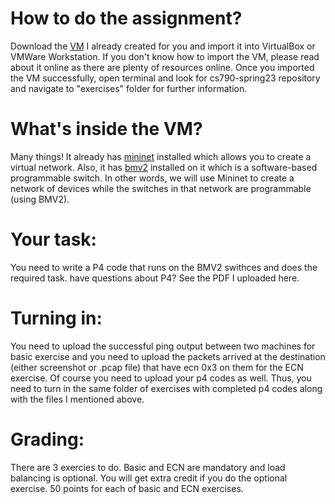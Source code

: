 # How to do the assignment?
Download the [VM](https://drive.google.com/file/d/1H44wqBTilNhuIShEvsnqF9xdWNl4jnBH/view?usp=drive_link) I already created for you and import it into VirtualBox or VMWare Workstation.
If you don't know how to import the VM, please read about it online as there are plenty of resources online.
Once you imported the VM successfully, open terminal and look for cs790-spring23 repository and navigate to "exercises" folder for further information. 

# What's inside the VM?
Many things! It already has [mininet](https://mininet.org/) installed which allows you to create a virtual network. Also, it has [bmv2](https://github.com/p4lang/behavioral-model) installed on it which is a software-based programmable switch. In other words, we will use Mininet to create a network of devices while the switches in that network are programmable (using BMV2). 

# Your task:
You need to write a P4 code that runs on the BMV2 swithces and does the required task. have questions about P4? See the PDF I uploaded here. 

# Turning in:
You need to upload the successful ping output between two machines for basic exercise and you need to upload the packets arrived at the destination (either screenshot or .pcap file) that have ecn 0x3 on them for the ECN exercise. Of course you need to upload your p4 codes as well. Thus, you need to turn in the same folder of exercises with completed p4 codes along with the files I mentioned above. 
# Grading:
There are 3 exercies to do. Basic and ECN are mandatory and load balancing is optional. You will get extra credit if you do the optional exercise. 50 points for each of basic and ECN exercises. 


